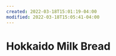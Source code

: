 ```yaml
---
created: 2022-03-18T15:01:19-04:00
modified: 2022-03-18T15:05:41-04:00
---
```


# Hokkaido Milk Bread

